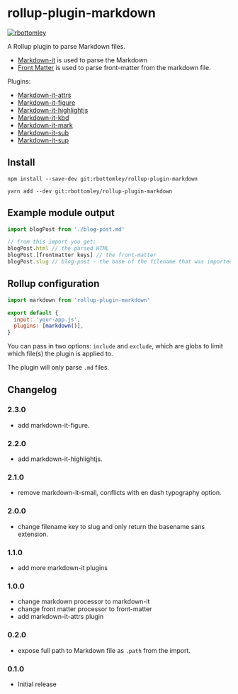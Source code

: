# rollup-plugin-markdown

[![rbottomley](https://circleci.com/gh/rbottomley/rollup-plugin-markdown.svg?style=svg)](https://circleci.com/gh/rbottomley/rollup-plugin-markdown)

A Rollup plugin to parse Markdown files.

- [Markdown-it][markdown-it] is used to parse the Markdown
- [Front Matter][front-matter] is used to parse front-matter from the markdown file.

Plugins:
- [Markdown-it-attrs][markdown-it-attrs]
- [Markdown-it-figure][markdown-it-figure]
- [Markdown-it-highlightjs][markdown-it-highlightjs]
- [Markdown-it-kbd][markdown-it-kbd]
- [Markdown-it-mark][markdown-it-mark]
- [Markdown-it-sub][markdown-it-sub]
- [Markdown-it-sup][markdown-it-sup]

## Install

```
npm install --save-dev git:rbottomley/rollup-plugin-markdown

yarn add --dev git:rbottomley/rollup-plugin-markdown
```

## Example module output

```js
import blogPost from './blog-post.md'

// from this import you get:
blogPost.html // the parsed HTML
blogPost.[frontmatter keys] // the front-matter
blogPost.slug // blog-post - the base of the filename that was imported
```

## Rollup configuration

```js
import markdown from 'rollup-plugin-markdown'

export default {
  input: 'your-app.js',
  plugins: [markdown()],
}
```

You can pass in two options: `include` and `exclude`, which are globs to limit which file(s) the plugin is applied to.

The plugin will only parse `.md` files.

[markdown-it]: https://github.com/markdown-it/markdown-it
[front-matter]: https://github.com/jxson/front-matter
[markdown-it-attrs]: https://github.com/rbottomley/markdown-it-attrs
[markdown-it-figure]: https://github.com/rbottomley/markdown-it-figure
[markdown-it-highlightjs]: https://github.com/valeriangalliat/markdown-it-highlightjs
[markdown-it-kbd]: https://github.com/jGleitz/markdown-it-kbd
[markdown-it-mark]: https://github.com/markdown-it/markdown-it-mark
[markdown-it-sub]: https://github.com/markdown-it/markdown-it-sub
[markdown-it-sup]: https://github.com/markdown-it/markdown-it-sup

## Changelog

### 2.3.0
- add markdown-it-figure.

### 2.2.0
- add markdown-it-highlightjs.

### 2.1.0
- remove markdown-it-small, conflicts with en dash typography option.

### 2.0.0
- change filename key to slug and only return the basename sans extension.

### 1.1.0
- add more markdown-it plugins

### 1.0.0
- change markdown processor to markdown-it
- change front matter processor to front-matter
- add markdown-it-attrs plugin

### 0.2.0
- expose full path to Markdown file as `.path` from the import.

### 0.1.0
- Initial release
